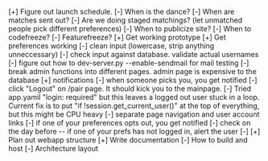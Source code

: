 [+] Figure out launch schedule.
    [-] When is the dance?
    [-] When are matches sent out?
    [-] Are we doing staged matchings? (let unmatched people pick different preferences)
    [-] When to publicize site?
    [-] When to codefreeze?
    [-] Featurefreeze?
[+] Get working prototype
    [+] Get preferences working
        [-] clean input (lowercase, strip anything unneccessary)
        [-] check input against database. validate actual usernames
    [-] figure out how to dev-server.py --enable-sendmail for mail testing
    [-] break admin functions into different pages.  admin page is expensive to the database
    [+] notifications
        [-] when someone picks you, you get notified
    [-] click "Logout" on /pair page. It should kick you to the mainpage.
        [-] Tried app.yamil "login: required" but this leaves a logged out user stuck in a loop.
        Current fix is to put "if !session.get_current_user()" at the top of everything, but this might be CPU heavy
    [-] separate page navigation and user account links
	[-] if one of your preferences opts out, you get notified
	[-] check on the day before -- if one of your prefs has not logged in, alert the user
    [-] 
[+] Plan out webapp structure
[+] Write documentation
    [-] How to build and host
    [-] Architecture layout
